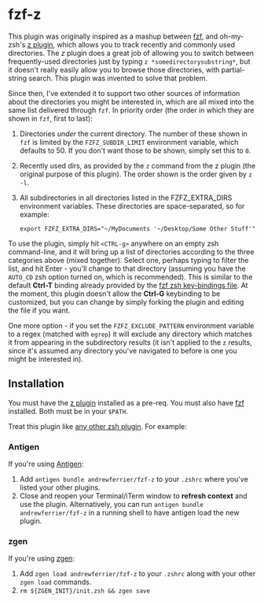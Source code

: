 # fzf-z

This plugin was originally inspired as a mashup between
[fzf](https://github.com/junegunn/fzf), and oh-my-zsh's [z
plugin](https://github.com/robbyrussell/oh-my-zsh/tree/master/plugins/z),
which allows you to track recently and commonly used directories. The *z*
plugin does a great job of allowing you to switch between frequently-used
directories just by typing `z *somedirectorysubstring*`, but it doesn't really
easily allow you to browse those directories, with partial-string search. This
plugin was invented to solve that problem.

Since then, I've extended it to support two other sources of information about
the directories you might be interested in, which are all mixed into the same
list delivered through `fzf`. In priority order (the order in which they are
shown in `fzf`, first to last):

1. Directories *under* the current directory. The number of these shown in
   `fzf` is limited by the `FZFZ_SUBDIR_LIMIT` environment variable, which
   defaults to 50. If you don't want those to be shown, simply set this to
   `0`.

1. Recently used dirs, as provided by the `z` command from the z plugin (the
   original purpose of this plugin). The order shown is the order given by `z
   -l`.

1. All subdirectories in all directories listed in the FZFZ_EXTRA_DIRS
   environment variables. These directories are space-separated, so for
   example:

   `export FZFZ_EXTRA_DIRS="~/MyDocuments '~/Desktop/Some Other Stuff'"`

To use the plugin, simply hit `<CTRL-g>` anywhere on an empty zsh
command-line, and it will bring up a list of directories according to the
three categories above (mixed together).  Select one, perhaps typing to filter
the list, and hit Enter - you'll change to that directory (assuming you have
the `AUTO_CD` zsh option turned on, which is recommended). This is similar to
the default **Ctrl-T** binding already provided by the [fzf zsh key-bindings
file](https://github.com/junegunn/fzf/blob/master/shell/key-bindings.zsh). At
the moment, this plugin doesn't allow the **Ctrl-G** keybinding to be
customized, but you can change by simply forking the plugin and editing the
file if you want.

One more option - if you set the `FZFZ_EXCLUDE_PATTERN` environment variable
to a regex (matched with `egrep`) it will exclude any directory which matches
it from appearing in the subdirectory results (it isn't applied to the `z`
results, since it's assumed any directory you've navigated to before is one
you might be interested in).

## Installation

You must have the [z
plugin](https://github.com/robbyrussell/oh-my-zsh/tree/master/plugins/z)
installed as a pre-req. You must also have [fzf](https://github.com/junegunn/fzf)
installed. Both must be in your `$PATH`.

Treat this plugin like [any other zsh
plugin](http://joshldavis.com/2014/07/26/oh-my-zsh-is-a-disease-antigen-is-the-vaccine/).
For example:

### Antigen

If you're using [Antigen](https://github.com/zsh-users/antigen):

1. Add `antigen bundle andrewferrier/fzf-z` to your `.zshrc` where you've listed your other plugins.
2. Close and reopen your Terminal/iTerm window to **refresh context** and use the plugin. Alternatively, you can run `antigen bundle andrewferrier/fzf-z` in a running shell to have antigen load the new plugin.

### zgen

If you're using [zgen](https://github.com/tarjoilija/zgen):

1. Add `zgen load andrewferrier/fzf-z` to your `.zshrc` along with your other `zgen load` commands.
2. `rm ${ZGEN_INIT}/init.zsh && zgen save`
